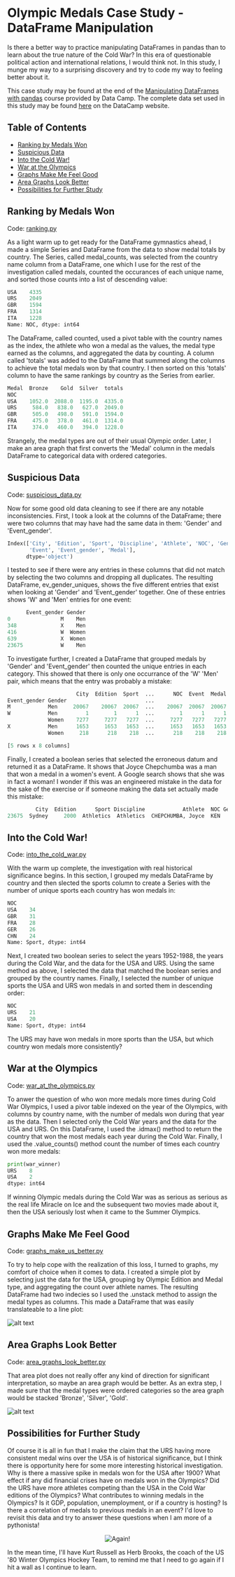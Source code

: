 # Olympic Medals Case Study - DataFrame Manipulation

Is there a better way to practice manipulating DataFrames in pandas than to learn about the true nature of the Cold War? In this era of questionable political action and international relations, I would think not. In this study, I munge my way to a surprising discovery and try to code my way to feeling better about it.

This case study may be found at the end of the [Manipulating DataFrames with pandas](https://www.datacamp.com/courses/manipulating-dataframes-with-pandas) course provided by Data Camp. The complete data set used in this study may be found [here](https://assets.datacamp.com/production/course_1650/datasets/all_medalists.csv) on the DataCamp website.

## Table of Contents

* [Ranking by Medals Won](#ranking-by-medals-won)
* [Suspicious Data](#suspicious-data)
* [Into the Cold War!](#into-the-cold-war!)
* [War at the Olympics](#war-at-the-olympics)
* [Graphs Make Me Feel Good](#graphs-make-me-feel-good)
* [Area Graphs Look Better](#area-graphs-look-better)
* [Possibilities for Further Study](#possibilities-for-further-study)

## Ranking by Medals Won

Code: [ranking.py](https://github.com/noahwill/datascience/blob/master/OlympicMedals/code/ranking.py)

As a light warm up to get ready for the DataFrame gymnastics ahead, I made a simple Series and DataFrame from the data to show medal totals by country. The Series, called medal_counts, was selected from the country name column from a DataFrame, one which I use for the rest of the investigation called medals, counted the occurances of each unique name, and sorted those counts into a list of descending value: 

```python
USA    4335
URS    2049
GBR    1594
FRA    1314
ITA    1228
Name: NOC, dtype: int64
```

The DataFrame, called counted, used a pivot table with the country names as the index, the athlete who won a medal as the values, the medal type earned as the columns, and aggregated the data by counting. A column called 'totals' was added to the DataFrame that summed along the columns to achieve the total medals won by that country. I then sorted on this 'totals' column to have the same rankings by country as the Series from earlier. 

```python
Medal  Bronze    Gold  Silver  totals
NOC                                  
USA    1052.0  2088.0  1195.0  4335.0
URS     584.0   838.0   627.0  2049.0
GBR     505.0   498.0   591.0  1594.0
FRA     475.0   378.0   461.0  1314.0
ITA     374.0   460.0   394.0  1228.0
```

Strangely, the medal types are out of their usual Olympic order. Later, I make an area graph that first converts the 'Medal' column in the medals DataFrame to categorical data with ordered categories. 

## Suspicious Data

Code: [suspicious_data.py](https://github.com/noahwill/datascience/blob/master/OlympicMedals/code/suspicious_data.py)

Now for some good old data cleaning to see if there are any notable inconsistencies. First, I took a look at the columns of the DataFrame; there were two columns that may have had the same data in them: 'Gender' and 'Event_gender'.

```python
Index(['City', 'Edition', 'Sport', 'Discipline', 'Athlete', 'NOC', 'Gender',
       'Event', 'Event_gender', 'Medal'],
      dtype='object')
```

I tested to see if there were any entries in these columns that did not match by selecting the two columns and dropping all duplicates. The resulting DataFrame, ev_gender_uniques, shows the five different entries that exist when looking at 'Gender' and 'Event_gender' together. One of these entries shows 'W' and 'Men' entries for one event: 

```python
      Event_gender Gender
0                M    Men
348              X    Men
416              W  Women
639              X  Women
23675            W    Men
```

To investigate further, I created a DataFrame that grouped medals by 'Gender' and 'Event_gender' then counted the unique entries in each category. This showed that there is only one occurrance of the 'W' 'Men' pair, which means that the entry was probably a mistake:

```python
                      City  Edition  Sport  ...      NOC  Event  Medal
Event_gender Gender                         ...                       
M            Men     20067    20067  20067  ...    20067  20067  20067
W            Men         1        1      1  ...        1      1      1
             Women    7277     7277   7277  ...     7277   7277   7277
X            Men      1653     1653   1653  ...     1653   1653   1653
             Women     218      218    218  ...      218    218    218

[5 rows x 8 columns]
```

Finally, I created a boolean series that selected the erroneous datum and returned it as a DataFrame. It shows that Joyce Chepchumba was a man that won a medal in a women's event. A Google search shows that she was in fact a woman! I wonder if this was an engineered mistake in the data for the sake of the exercise or if someone making the data set actually made this mistake: 

```python
         City  Edition      Sport Discipline            Athlete  NOC Gender     Event Event_gender   Medal
23675  Sydney     2000  Athletics  Athletics  CHEPCHUMBA, Joyce  KEN    Men  marathon            W  Bronze
```

## Into the Cold War!

Code: [into_the_cold_war.py](https://github.com/noahwill/datascience/blob/master/OlympicMedals/code/into_the_cold_war.py)

With the warm up complete, the investigation with real historical significance begins. In this section, I grouped my medals DataFrame by country and then slected the sports column to create a Series with the number of unique sports each country has won medals in: 

```python 
NOC
USA    34
GBR    31
FRA    28
GER    26
CHN    24
Name: Sport, dtype: int64
```

Next, I created two boolean series to select the years 1952-1988, the years during the Cold War, and the data for the USA and URS. Using the same method as above, I selected the data that matched the boolean series and grouped by the country names. Finally, I selected the number of unique sports the USA and URS won medals in and sorted them in descending order: 

```python
NOC
URS    21
USA    20
Name: Sport, dtype: int64
```

The URS may have won medals in more sports than the USA, but which country won medals more consistently?

## War at the Olympics

Code: [war_at_the_olympics.py](https://github.com/noahwill/datascience/blob/master/OlympicMedals/code/war_at_the_olympics.py)

To anwer the question of who won more medals more times during Cold War Olympics, I used a pivor table indexed on the year of the Olympics, with columns by country name, with the number of medals won during that year as the data. Then I selected only the Cold War years and the data for the USA and URS. On this DataFrame, I used the .idmax() method to return the country that won the most medals each year during the Cold War. Finally, I used the .value_counts() method count the number of times each country won more medals: 

```python 
print(war_winner)
URS    8
USA    2
dtype: int64
```

If winning Olympic medals during the Cold War was as serious as serious as the real life Miracle on Ice and the subsequent two movies made about it, then the USA seriously lost when it came to the Summer Olympics. 

## Graphs Make Me Feel Good

Code: [graphs_make_us_better.py](https://github.com/noahwill/datascience/blob/master/OlympicMedals/code/graphs_make_us_better.py)

To try to help cope with the realization of this loss, I turned to graphs, my comfort of choice when it comes to data. I created a simple plot by selecting just the data for the USA, grouping by Olympic Edition and Medal type, and aggregating the count over athlete names. The resulting DataFrame had two indecies so I used the .unstack method to assign the medal types as columns. This made a DataFrame that was easily translateable to a line plot:

![alt text](https://github.com/noahwill/datascience/blob/master/OlympicMedals/Figure_1.png)

## Area Graphs Look Better

Code: [area_graphs_look_better.py](https://github.com/noahwill/datascience/blob/master/OlympicMedals/code/area_graphs_look_better.py)

That area plot does not really offer any kind of direction for significant interpretation, so maybe an area graph would be better. As an extra step, I made sure that the medal types were ordered categories so the area graph would be stacked 'Bronze', 'Silver', 'Gold'. 

![alt text](https://github.com/noahwill/datascience/blob/master/OlympicMedals/Figure_2.png)

## Possibilities for Further Study

Of course it is all in fun that I make the claim that the URS having more consistent medal wins over the USA is of historical significance, but I think there is opportunity here for some more interesting historical investigation. Why is there a massive spike in medals won for the USA after 1900? What effect if any did financial crises have on medals won in the Olympics? Did the URS have more athletes competing than the USA in the Cold War editions of the Olympics? What contributes to winning medals in the Olympics? Is it GDP, population, unemployment, or if a country is hosting? Is there a correlation of medals to previous medals in an event? I'd love to revisit this data and try to answer these questions when I am more of a pythonista!

<p align="center">
  <img src="https://github.com/noahwill/datascience/blob/master/OlympicMedals/herb_brooks.gif" alt="Again!"/>
</p>


In the mean time, I'll have Kurt Russell as Herb Brooks, the coach of the US '80 Winter Olympics Hockey Team, to remind me that I need to go again if I hit a wall as I continue to learn. 
